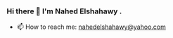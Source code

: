 ### Hi there 👋  I'm Nahed Elshahawy .

- 📫 How to reach me: nahedelshahawy@yahoo.com

<!--
**nahedElshahawy/nahedElshahawy** is a ✨ _special_ ✨ repository because its `README.md` (this file) appears on your GitHub profile.

Here are some ideas to get you started:

- 🔭 I’m currently working on ...
- 🌱 I’m currently learning ...
- 👯 I’m looking to collaborate on ...
- 🤔 I’m looking for help with ...
- 💬 Ask me about ...css - javascript 
- 📫 How to reach me: nahedelshahawy@yahoo.com
- 😄 Pronouns: ...
- ⚡ Fun fact: ...
-->
